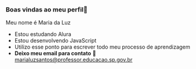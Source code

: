 
### Boas vindas ao meu perfil💟
Meu nome é Maria da Luz 
- Estou estudando Alura
- Estou desenvolvendo JavaScript
- Utilizo esse ponto para escrever todo meu processo de aprendizagem
- 
  **Deixo meu email para contato**
  📧 marialuzsantos@professor.educacao.sp.gov.br
  
